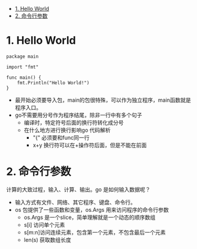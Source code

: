 <!-- TOC -->

- [1. Hello World](#1-hello-world)
- [2. 命令行参数](#2-命令行参数)

<!-- /TOC -->
# 1. Hello World
```
package main

import "fmt"

func main() {
	fmt.Println("Hello World!")
}
```
* 最开始必须要导入包，main的包很特殊，可以作为独立程序，main函数就是程序入口。
* go不需要用分号作为程序结尾，除非一行中有多个句子
    * 编译时，特定符号后面的换行符转化成分号
    * 在什么地方进行换行影响go 代码解析
        * "{" 必须要和func同一行
        * x+y 换行符可以在+操作符后面，但是不能在前面

# 2. 命令行参数
计算的大致过程，输入、计算、输出。go 是如何输入数据呢？
* 输入方式有文件、网络、其它程序、键盘、命令行。
* os 包提供了一些函数和变量，os.Args 用来访问程序的命令行参数
    * os.Args 是一个slice，简单理解就是一个动态的顺序数组
    * s[i] 访问单个元素
    * s[m:n]访问连续元素，包含第一个元素，不包含最后一个元素
    * len(s) 获取数组长度

    